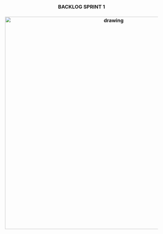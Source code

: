<h3 align="center">  BACKLOG SPRINT 1 </h3>

   <h3 align = "center">  <img src="https://user-images.githubusercontent.com/73767256/115162578-ca92ba80-a07a-11eb-90b7-b3de08642881.jpeg"   alt="drawing" width =700 </h3>
